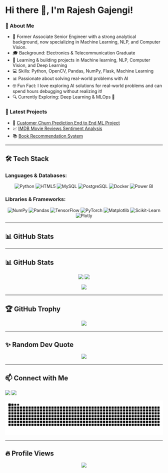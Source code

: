 
<!--
**Rajesh9825/Rajesh9825** is a ✨ _special_ ✨ repository because its `README.md` (this file) appears on your GitHub profile.

Here are some ideas to get you started:

- 🔭 I’m currently working on ...
- 🌱 I’m currently learning ...
- 👯 I’m looking to collaborate on ...
- 🤔 I’m looking for help with ...
- 💬 Ask me about ...
- 📫 How to reach me: ...
- 😄 Pronouns: ...
- ⚡ Fun fact: ...
-->


# Hi there 👋, I'm Rajesh Gajengi!

### 🚀 About Me
- 🔄 Former Associate Senior Engineer with a strong analytical background, now specializing in Machine Learning, NLP, and Computer Vision.
- 🎓 Background: Electronics & Telecommunication Graduate  
- 🧠 Learning & building projects in Machine learning, NLP, Computer Vision, and Deep Learning  
- 💻 Skills: Python, OpenCV, Pandas, NumPy, Flask, Machine Learning  
- 📊 Passionate about solving real-world problems with AI
- 🤓 Fun Fact: I love exploring AI solutions for real-world problems and can spend hours debugging without realizing it!
- 🔍 Currently Exploring: Deep Learning & MLOps 🚀


### 📌 Latest Projects
- 📝 [Customer Churn Prediction End to End ML Project](https://github.com/Rajesh9825/Customer-Churn-Prediction-ML)  
- 📈 [IMDB Movie Reviews Sentiment Analysis](https://github.com/Rajesh9825/IMDB-Reviews-Sentiment-Analysis)  
- 📚 [Book Recommendation System](https://github.com/Rajesh9825/book_recommender_system)  


---
## 🛠 Tech Stack

### **Languages & Databases:**
<p align="center">
  <img src="https://cdn.jsdelivr.net/gh/devicons/devicon/icons/python/python-original.svg" height="60" alt="Python"/>
  <img src="https://cdn.jsdelivr.net/gh/devicons/devicon/icons/html5/html5-original.svg" height="60" alt="HTML5"/>
  <img src="https://cdn.jsdelivr.net/gh/devicons/devicon/icons/mysql/mysql-original.svg" height="60" alt="MySQL"/>
  <img src="https://cdn.jsdelivr.net/gh/devicons/devicon/icons/postgresql/postgresql-original.svg" height="60" alt="PostgreSQL"/>
  <img src="https://cdn.jsdelivr.net/gh/devicons/devicon/icons/docker/docker-original.svg" height="60" alt="Docker"/>
  <img src="https://img.shields.io/badge/Power%20BI-F2C811?style=for-the-badge&logo=powerbi&logoColor=black" height="40" alt="Power BI"/>
</p>

### **Libraries & Frameworks:**
<p align="center">
  <img src="https://cdn.jsdelivr.net/gh/devicons/devicon/icons/numpy/numpy-original.svg" height="60" alt="NumPy"/>
  <img src="https://cdn.jsdelivr.net/gh/devicons/devicon/icons/pandas/pandas-original.svg" height="60" alt="Pandas"/>
  <img src="https://cdn.jsdelivr.net/gh/devicons/devicon/icons/tensorflow/tensorflow-original.svg" height="60" alt="TensorFlow"/>
  <img src="https://cdn.jsdelivr.net/gh/devicons/devicon/icons/pytorch/pytorch-original.svg" height="60" alt="PyTorch"/>
  <img src="https://cdn.jsdelivr.net/gh/devicons/devicon/icons/matplotlib/matplotlib-original.svg" height="60" alt="Matplotlib"/>
  <img src="https://cdn.jsdelivr.net/gh/devicons/devicon/icons/scikitlearn/scikitlearn-original.svg" height="60" alt="Scikit-Learn"/>
  <img src="https://img.shields.io/badge/Plotly-3F4F75?style=for-the-badge&logo=plotly&logoColor=white" height="40" alt="Plotly"/>
</p>

---
## 📊 GitHub Stats
---
## 📊 GitHub Stats
<p align="center">
  <img src="https://github-readme-stats.vercel.app/api?username=Rajesh9825&show_icons=true&theme=radical" width="48%"/>
  <img src="https://streak-stats.demolab.com?user=Rajesh9825&theme=radical&hide_border=true" width="48%"/>
</p>
<p align="center">
  <img src="https://github-readme-stats.vercel.app/api/top-langs/?username=Rajesh9825&layout=compact&theme=radical" width="48%"/>
</p>

---
## 🏆 GitHub Trophy
<p align="center">
  <img src="https://github-profile-trophy.vercel.app/?username=Rajesh9825&theme=radical"/>
</p>

---
## ✨ Random Dev Quote
<p align="center">
  <img src="https://quotes-github-readme.vercel.app/api?type=horizontal&theme=radical"/>
</p>


---
## 📫 Connect with Me
<p>
  <a href="www.linkedin.com/in/rajesh-gajengi-525940322"><img src="https://img.shields.io/badge/LinkedIn-blue?style=for-the-badge&logo=linkedin"/></a>
  <a href="https://github.com/Rajesh9825"><img src="https://img.shields.io/badge/GitHub-black?style=for-the-badge&logo=github"/></a>
</p>



![snake gif](https://github.com/Rajesh9825/Rajesh9825/blob/output/github-snake-dark.svg)


---
## 🔥 Profile Views
<p align="center">
  <img src="https://komarev.com/ghpvc/?username=your-username&label=Profile%20Views&color=red&style=plastic"/>
</p>


